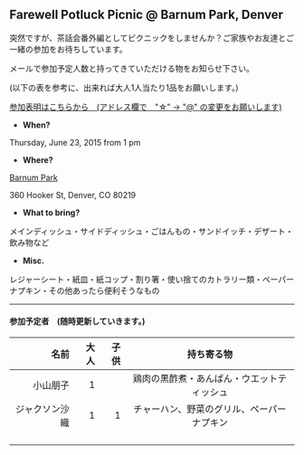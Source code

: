 ## Farewell Potluck Picnic @ Barnum Park, Denver
突然ですが、茶話会番外編としてピクニックをしませんか？ご家族やお友達とご一緒の参加をお待ちしています。

メールで参加予定人数と持ってきていただける物をお知らせ下さい。

(以下の表を参考に、出来れば大人1人当たり1品をお願いします。)

<a href="mailto:tomoko.kd☆gmail.com?subject=Farewell Potluck Picnic @ Barnum Park">参加表明はこちらから　(アドレス欄で　"☆" -> "@" の変更をお願いします)</a>


* __When?__ 

Thursday, June 23, 2015 from 1 pm


* __Where?__ 

[Barnum Park](https://www.google.com/maps/place/Barnum+Park/@39.7253119,-105.0288308,17z/data=!3m1!4b1!4m2!3m1!1s0x876c7f56fce4197f:0x6b22a7d3d8f9ed2e!6m1!1e1 "Where?")

360 Hooker St, Denver, CO 80219


* __What to bring?__

メインディッシュ・サイドディッシュ・ごはんもの・サンドイッチ・デザート・飲み物など

* __Misc.__

レジャーシート・紙皿・紙コップ・割り箸・使い捨てのカトラリー類・ペーパーナプキン・その他あったら便利そうなもの

***
#### 参加予定者　(随時更新していきます。)
| 名前　|大人|子供| 持ち寄る物|
|--------:|---:|---:|:---------:|
| 小山朋子  | 1| |鶏肉の黒酢煮・あんぱん・ウエットティッシュ|
| ジャクソン沙織| 1| 1|チャーハン、野菜のグリル、ペーパーナプキン |
| | | |
| | | |
| | | |
| | | |
